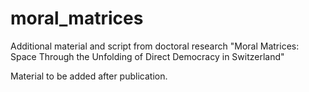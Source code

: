 # moral_matrices
Additional material and script from doctoral research "Moral Matrices: Space Through the Unfolding of Direct Democracy in Switzerland"

Material to be added after publication.
